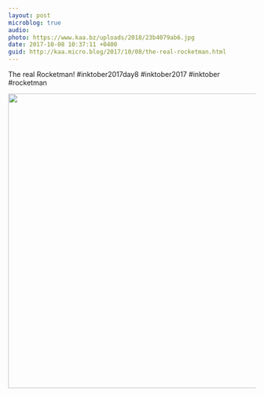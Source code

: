 ```yaml
---
layout: post
microblog: true
audio: 
photo: https://www.kaa.bz/uploads/2018/23b4079ab6.jpg
date: 2017-10-08 10:37:11 +0400
guid: http://kaa.micro.blog/2017/10/08/the-real-rocketman.html
---
```

The real Rocketman! #inktober2017day8 #inktober2017 #inktober #rocketman

<img src="https://www.kaa.bz/uploads/2018/23b4079ab6.jpg" width="600" height="600" />
